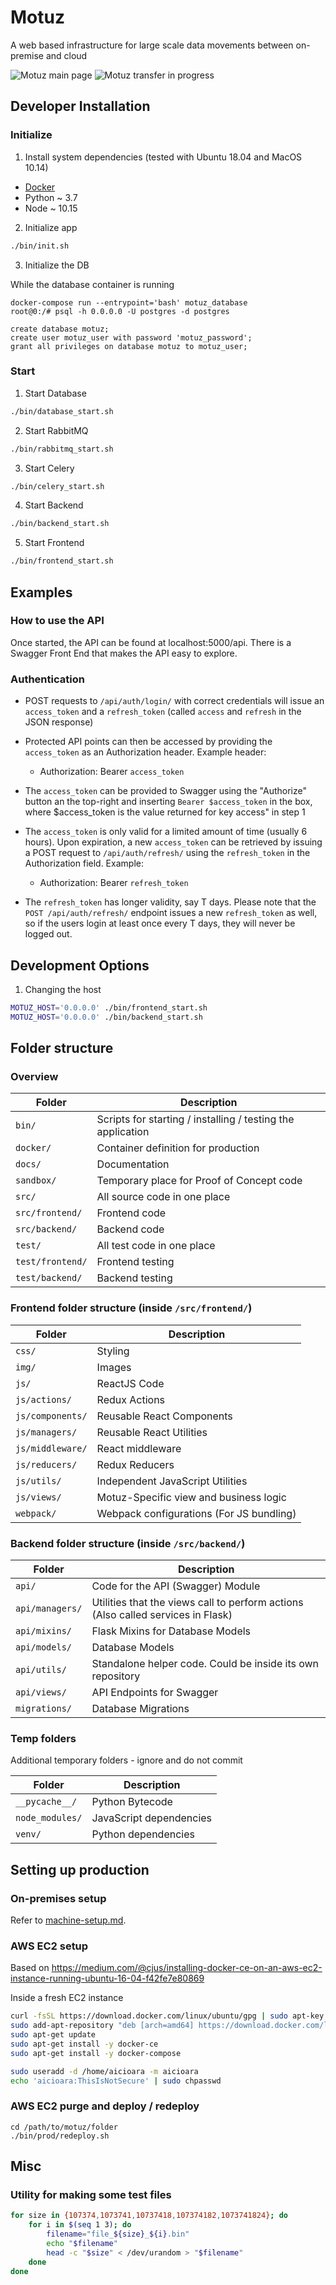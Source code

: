 # Motuz

A web based infrastructure for large scale data movements between on-premise and cloud

![Motuz main page ](docs/img/image_root.png)
![Motuz transfer in progress ](docs/img/image_transfer.png)


## Developer Installation

### Initialize

1. Install system dependencies (tested with Ubuntu 18.04 and MacOS 10.14)

- [Docker](https://docs.docker.com/install/linux/docker-ce/ubuntu/)
- Python ~ 3.7
- Node ~ 10.15


2. Initialize app

```bash
./bin/init.sh
```

3. Initialize the DB

While the database container is running

```
docker-compose run --entrypoint='bash' motuz_database
root@0:/# psql -h 0.0.0.0 -U postgres -d postgres

create database motuz;
create user motuz_user with password 'motuz_password';
grant all privileges on database motuz to motuz_user;
```

### Start

1. Start Database

```bash
./bin/database_start.sh
```

2. Start RabbitMQ

```bash
./bin/rabbitmq_start.sh
```

3. Start Celery

```bash
./bin/celery_start.sh
```

4. Start Backend

```bash
./bin/backend_start.sh
```

5. Start Frontend

```bash
./bin/frontend_start.sh
```

## Examples

### How to use the API

Once started, the API can be found at localhost:5000/api. There is a Swagger Front End that makes the API easy to explore.

### Authentication

- POST requests to `/api/auth/login/` with correct credentials will issue an `access_token` and a `refresh_token` (called `access` and `refresh` in the JSON response)

- Protected API points can then be accessed by providing the `access_token` as an Authorization header. Example header:
    - Authorization: Bearer `access_token`

- The `access_token` can be provided to Swagger using the "Authorize" button an the top-right and inserting `Bearer $access_token` in the box, where $access_token is the value returned for key access" in step 1

- The `access_token` is only valid for a limited amount of time (usually 6 hours). Upon expiration, a new `access_token` can be retrieved by issuing a POST request to `/api/auth/refresh/` using the `refresh_token` in the Authorization field. Example:
    - Authorization: Bearer `refresh_token`

- The `refresh_token` has longer validity, say T days. Please note that the `POST /api/auth/refresh/` endpoint issues a new `refresh_token` as well, so if the users login at least once every T days, they will never be logged out.



## Development Options

1. Changing the host

```bash
MOTUZ_HOST='0.0.0.0' ./bin/frontend_start.sh
MOTUZ_HOST='0.0.0.0' ./bin/backend_start.sh
```

## Folder structure


### Overview

| Folder | Description |
| --- | --- |
| `bin/` | Scripts for starting / installing / testing the application |
| `docker/` | Container definition for production |
| `docs/` | Documentation |
| `sandbox/` | Temporary place for Proof of Concept code |
| `src/` | All source code in one place |
| `src/frontend/` | Frontend code |
| `src/backend/` | Backend code |
| `test/` | All test code in one place |
| `test/frontend/` | Frontend testing |
| `test/backend/` | Backend testing |


### Frontend folder structure (inside `/src/frontend/`)

| Folder | Description |
| --- | --- |
| `css/` | Styling |
| `img/` | Images |
| `js/` | ReactJS Code |
| `js/actions/` | Redux Actions |
| `js/components/` | Reusable React Components |
| `js/managers/` | Reusable React Utilities |
| `js/middleware/` | React middleware |
| `js/reducers/` | Redux Reducers |
| `js/utils/` | Independent JavaScript Utilities |
| `js/views/` | Motuz-Specific view and business logic |
| `webpack/` | Webpack configurations (For JS bundling) |


### Backend folder structure (inside `/src/backend/`)

| Folder | Description |
| --- | --- |
| `api/` | Code for the API (Swagger) Module |
| `api/managers/` | Utilities that the views call to perform actions (Also called services in Flask) |
| `api/mixins/` | Flask Mixins for Database Models |
| `api/models/` | Database Models |
| `api/utils/` | Standalone helper code. Could be inside its own repository |
| `api/views/` | API Endpoints for Swagger |
| `migrations/` | Database Migrations |


### Temp folders

Additional temporary folders - ignore and do not commit

| Folder | Description |
| --- | --- |
| `__pycache__/` | Python Bytecode |
| `node_modules/` | JavaScript dependencies |
| `venv/` | Python dependencies |



## Setting up production

### On-premises setup

Refer to [machine-setup.md](docs/machine-setup.md).


### AWS EC2 setup

Based on https://medium.com/@cjus/installing-docker-ce-on-an-aws-ec2-instance-running-ubuntu-16-04-f42fe7e80869


Inside a fresh EC2 instance

```bash
curl -fsSL https://download.docker.com/linux/ubuntu/gpg | sudo apt-key add -
sudo add-apt-repository "deb [arch=amd64] https://download.docker.com/linux/ubuntu $(lsb_release -cs) stable"
sudo apt-get update
sudo apt-get install -y docker-ce
sudo apt-get install -y docker-compose

sudo useradd -d /home/aicioara -m aicioara
echo 'aicioara:ThisIsNotSecure' | sudo chpasswd
```

### AWS EC2 purge and deploy / redeploy

```
cd /path/to/motuz/folder
./bin/prod/redeploy.sh
```


## Misc

### Utility for making some test files

```bash
for size in {107374,1073741,10737418,107374182,1073741824}; do
    for i in $(seq 1 3); do
        filename="file_${size}_${i}.bin"
        echo "$filename"
        head -c "$size" < /dev/urandom > "$filename"
    done
done

```
